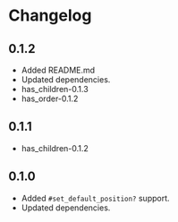 # Changelog

## 0.1.2

- Added README.md
- Updated dependencies.
- has_children-0.1.3
- has_order-0.1.2

## 0.1.1

- has_children-0.1.2

## 0.1.0

- Added `#set_default_position?` support.
- Updated dependencies.
